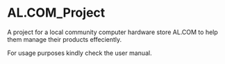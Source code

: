 # AL.COM_Project

A project for a local community computer hardware store AL.COM to help them
manage their products effeciently.

For usage purposes kindly check the user manual.
